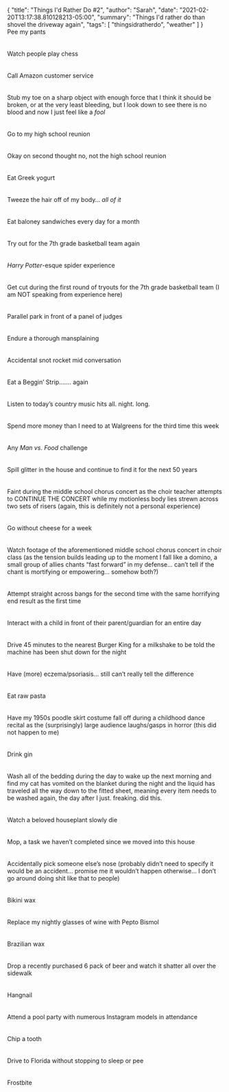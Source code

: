 {
    "title": "Things I'd Rather Do #2",
    "author": "Sarah",
    "date": "2021-02-20T13:17:38.810128213-05:00",
    "summary": "Things I'd rather do than shovel the driveway again",
    "tags": [
        "thingsidratherdo",
        "weather"
    ]
}
\
Pee my pants\
\
\
Watch people play chess\
\
\
Call Amazon customer service\
\
\
Stub my toe on a sharp object with enough force that I think it should
be broken, or at the very least bleeding, but I look down to see there
is no blood and now I just feel like a *fool*\
\
\
Go to my high school reunion\
\
\
Okay on second thought no, not the high school reunion\
\
\
Eat Greek yogurt\
\
\
Tweeze the hair off of my body… *all of it*\
\
\
Eat baloney sandwiches every day for a month\
\
\
Try out for the 7th grade basketball team again\
\
\
*Harry Potter*-esque spider experience\
\
\
Get cut during the first round of tryouts for the 7th grade basketball
team (I am NOT speaking from experience here)\
\
\
Parallel park in front of a panel of judges\
\
\
Endure a thorough mansplaining\
\
\
Accidental snot rocket mid conversation\
\
\
Eat a Beggin’ Strip……. again\
\
\
Listen to today’s country music hits all. night. long.\
\
\
Spend more money than I need to at Walgreens for the third time this
week\
\
\
Any *Man vs. Food* challenge\
\
\
Spill glitter in the house and continue to find it for the next 50
years\
\
\
Faint during the middle school chorus concert as the choir teacher
attempts to CONTINUE THE CONCERT while my motionless body lies strewn
across two sets of risers (again, this is definitely not a personal
experience)\
\
\
Go without cheese for a week\
\
\
Watch footage of the aforementioned middle school chorus concert in
choir class (as the tension builds leading up to the moment I fall like
a domino, a small group of allies chants “fast forward” in my defense...
can’t tell if the chant is mortifying or empowering... somehow both?)\
\
\
Attempt straight across bangs for the second time with the same
horrifying end result as the first time\
\
\
Interact with a child in front of their parent/guardian for an entire
day\
\
\
Drive 45 minutes to the nearest Burger King for a milkshake to be told
the machine has been shut down for the night\
\
\
Have (more) eczema/psoriasis... still can’t really tell the difference\
\
\
Eat raw pasta\
\
\
Have my 1950s poodle skirt costume fall off during a childhood dance
recital as the (surprisingly) large audience laughs/gasps in horror
(this did not happen to me)\
\
\
Drink gin\
\
\
Wash all of the bedding during the day to wake up the next morning and
find my cat has vomited on the blanket during the night and the liquid
has traveled all the way down to the fitted sheet, meaning every item
needs to be washed again, the day after I just. freaking. did this.\
\
\
Watch a beloved houseplant slowly die\
\
\
Mop, a task we haven’t completed since we moved into this house\
\
\
Accidentally pick someone else’s nose (probably didn’t need to specify
it would be an accident… promise me it wouldn’t happen otherwise... I
don’t go around doing shit like that to people)\
\
\
Bikini wax\
\
\
Replace my nightly glasses of wine with Pepto Bismol\
\
\
Brazilian wax\
\
\
Drop a recently purchased 6 pack of beer and watch it shatter all over
the sidewalk\
\
\
Hangnail\
\
\
Attend a pool party with numerous Instagram models in attendance\
\
\
Chip a tooth\
\
\
Drive to Florida without stopping to sleep or pee\
\
\
Frostbite
